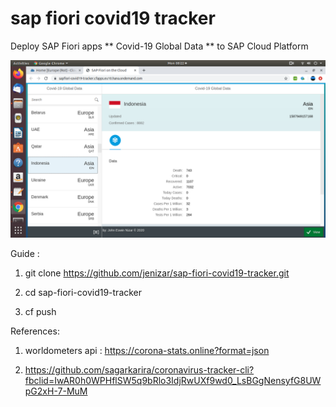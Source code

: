 # sap fiori covid19 tracker
 Deploy SAP Fiori apps ** Covid-19 Global Data ** to SAP Cloud Platform
 
 ![alt text](https://github.com/jenizar/sap-fiori-covid19-tracker/blob/master/Screenshot.png)
 
 Guide : 
 
 1. git clone https://github.com/jenizar/sap-fiori-covid19-tracker.git
 
 2. cd sap-fiori-covid19-tracker
 
 3. cf push
 
 References:
 
 1. worldometers api : https://corona-stats.online?format=json
 
 2. https://github.com/sagarkarira/coronavirus-tracker-cli?fbclid=IwAR0h0WPHflSW5q9bRlo3IdjRwUXf9wd0_LsBGgNensyfG8UWpG2xH-7-MuM
